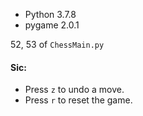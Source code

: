 
* Python 3.7.8
* pygame 2.0.1

52, 53 of `ChessMain.py`

#### Sic:
* Press `z` to undo a move.
* Press `r` to reset the game.
